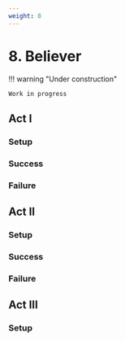 ```yaml
---
weight: 8
---
```


# 8. Believer

!!! warning "Under construction"

    Work in progress

## Act I

### Setup

### Success

### Failure

## Act II

### Setup

### Success

### Failure

## Act III

### Setup